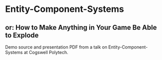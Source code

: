 Entity-Component-Systems
==========================
or: How to Make Anything in Your Game Be Able to Explode
--------------------------------------------------------

Demo source and presentation PDF from a talk on Entity-Component-Systems at Cogswell Polytech.
